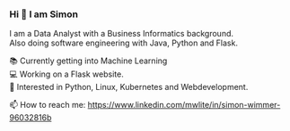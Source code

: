 ### Hi 👋 I am Simon    


I am a Data Analyst with a Business Informatics background.    
Also doing software engineering with Java, Python and Flask.     


📚 Currently getting into Machine Learning     
💻 Working on a Flask website.    
🔬 Interested in Python, Linux, Kubernetes and Webdevelopment.   

📫 How to reach me: https://www.linkedin.com/mwlite/in/simon-wimmer-96032816b     

<!--<img align="right" src="https://octodex.github.com/images/orderedlistocat.png" alt="drawing" width="150"/>-->


 
<!--
**Codingsimon/Codingsimon** is a ✨ _special_ ✨ repository because its `README.md` (this file) appears on your GitHub profile.

Here are some ideas to get you started:

- 🔭 I’m  currently working on ...
- 🌱 I’m currently learning ...
- 👯 I’m looking to collaborate on ...
- 🤔 I’m looking for help with ...
- 💬 Ask me about ...
- 📫 How to reach me: ...
- 😄 Pronouns: ...
- ⚡ Fun fact: ...
🌐 Looking forward to redesign my website.
Interested in emerging technologies and innovative businesses.  
-->
